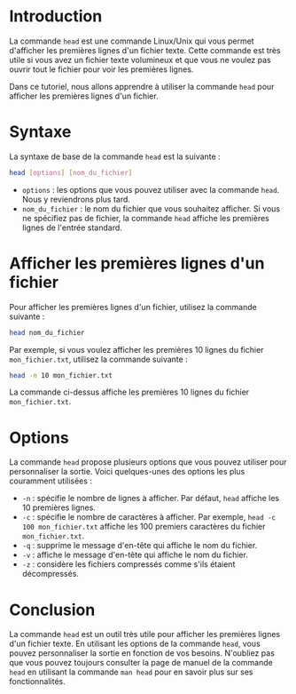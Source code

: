 
# Introduction

La commande `head` est une commande Linux/Unix qui vous permet d'afficher les premières lignes d'un fichier texte. Cette commande est très utile si vous avez un fichier texte volumineux et que vous ne voulez pas ouvrir tout le fichier pour voir les premières lignes.

Dans ce tutoriel, nous allons apprendre à utiliser la commande `head` pour afficher les premières lignes d'un fichier.

# Syntaxe

La syntaxe de base de la commande `head` est la suivante :

```bash
head [options] [nom_du_fichier]
```

-   `options` : les options que vous pouvez utiliser avec la commande `head`. Nous y reviendrons plus tard.
-   `nom_du_fichier` : le nom du fichier que vous souhaitez afficher. Si vous ne spécifiez pas de fichier, la commande `head` affiche les premières lignes de l'entrée standard.

# Afficher les premières lignes d'un fichier

Pour afficher les premières lignes d'un fichier, utilisez la commande suivante :

```bash
head nom_du_fichier
```

Par exemple, si vous voulez afficher les premières 10 lignes du fichier `mon_fichier.txt`, utilisez la commande suivante :

```bash
head -n 10 mon_fichier.txt
```

La commande ci-dessus affiche les premières 10 lignes du fichier `mon_fichier.txt`.

# Options

La commande `head` propose plusieurs options que vous pouvez utiliser pour personnaliser la sortie. Voici quelques-unes des options les plus couramment utilisées :

-   `-n` : spécifie le nombre de lignes à afficher. Par défaut, `head` affiche les 10 premières lignes.
-   `-c` : spécifie le nombre de caractères à afficher. Par exemple, `head -c 100 mon_fichier.txt` affiche les 100 premiers caractères du fichier `mon_fichier.txt`.
-   `-q` : supprime le message d'en-tête qui affiche le nom du fichier.
-   `-v` : affiche le message d'en-tête qui affiche le nom du fichier.
-   `-z` : considère les fichiers compressés comme s'ils étaient décompressés.

# Conclusion

La commande `head` est un outil très utile pour afficher les premières lignes d'un fichier texte. En utilisant les options de la commande `head`, vous pouvez personnaliser la sortie en fonction de vos besoins. N'oubliez pas que vous pouvez toujours consulter la page de manuel de la commande `head` en utilisant la commande `man head` pour en savoir plus sur ses fonctionnalités.